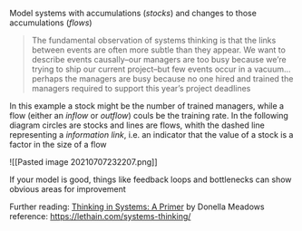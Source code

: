 Model systems with accumulations (*stocks*) and changes to those accumulations (*flows*)

> The fundamental observation of systems thinking is that the links between events are often more subtle than they appear. We want to describe events causally–our managers are too busy because we’re trying to ship our current project–but few events occur in a vacuum... perhaps the managers are busy because no one hired and trained the managers required to support this year’s project deadlines

In this example a stock might be the number of trained managers, while a flow (either an *inflow* or *outflow*) couls be the training rate. In the following diagram circles are stocks and lines are flows, whith the dashed line representing a *information link*, i.e. an indicator that the value of a stock is a factor in the size of a flow

![[Pasted image 20210707232207.png]]

If your model is good, things like feedback loops and bottlenecks can show obvious areas for improvement 

Further reading: [Thinking in Systems: A Primer](https://www.amazon.com/Thinking-Systems-Donella-H-Meadows/dp/1603580557) by Donella Meadows
reference: https://lethain.com/systems-thinking/